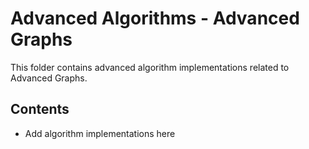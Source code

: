 # Advanced Algorithms - Advanced Graphs

This folder contains advanced algorithm implementations related to Advanced Graphs.

## Contents

* Add algorithm implementations here

